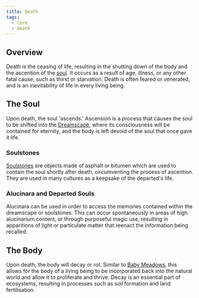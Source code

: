 ```yaml
---
title: Death
tags:
  - lore
  - death
---
```

## Overview
Death is the ceasing of life, resulting in the shutting down of the body and the ascention of the [soul](cosmology/darkness.md). It occurs as a result of age, illness, or any other fatal cause, such as thirst or starvation. Death is often feared or venerated, and is an inevitability of life in every living being.
## The Soul
Upon death, the soul 'ascends.' Ascension is a process that causes the soul to be shifted into the [Dreamscape](cosmology/the-realms.md), where its consciousness will be contained for eternity, and the body is left devoid of the soul that once gave it life.
### Soulstones
[Soulstones](phenomena/soulstones.md) are objects made of asphalt or bitumen which are used to contain the soul shortly after death, circumventing the process of ascention. They are used in many cultures as a keepsake of the departed's life.
### Alucinara and Departed Souls
Alucinara can be used in order to access the memories contained within the dreamscape or soulstones. This can occur spontaneously in areas of high alucinarium content, or through purposeful magic use, resulting in apparitions of light or particulate matter that reenact the information being recalled.
## The Body
Upon death, the body will decay or rot. Similar to [Baby Meadows](cosmology/celestial-beings/the-petrified-child.md), this allows for the body of a living being to be incorporated back into the natural world and allow it to proliferate and thrive. Decay is an essential part of ecosystems, resulting in processes such as soil formation and land fertilisation.